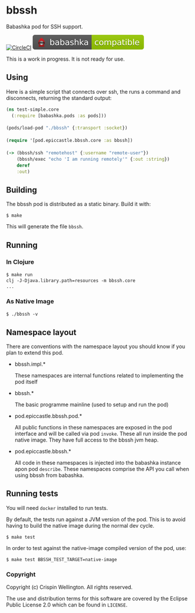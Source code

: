 # bbssh
Babashka pod for SSH support.

[![CircleCI](https://circleci.com/gh/epiccastle/bbssh/tree/main.svg?style=shield)](https://circleci.com/gh/epiccastle/bbssh/tree/main)
[![Babashka](https://raw.githubusercontent.com/babashka/babashka/master/logo/badge.svg)](https://github.com/babashka/babashka)

This is a work in progress. It is not ready for use.

## Using

Here is a simple script that connects over ssh, the runs a command and disconnects, returning the standard output:

```clj
(ns test-simple.core
  (:require [babashka.pods :as pods]))

(pods/load-pod "./bbssh" {:transport :socket})

(require '[pod.epiccastle.bbssh.core :as bbssh])

(-> (bbssh/ssh "remotehost" {:username "remote-user"})
    (bbssh/exec "echo 'I am running remotely'" {:out :string})
    deref
    :out)
```

## Building

The bbssh pod is distributed as a static binary. Build it with:

```
$ make
```

This will generate the file `bbssh`.

## Running

### In Clojure

```
$ make run
clj -J-Djava.library.path=resources -m bbssh.core
...
```

### As Native Image

```
$ ./bbssh -v
```

## Namespace layout

There are conventions with the namespace layout you should know if you plan to extend this pod.

 - bbssh.impl.*

     These namespaces are internal functions related to implementing the pod itself

 - bbssh.*

     The basic programme mainline (used to setup and run the pod)

 - pod.epiccastle.bbssh.pod.*

     All public functions in these namespaces are exposed in the pod interface and will be called via pod `invoke`. These all run inside the pod native image. They have full access to the bbssh jvm heap.

 - pod.epiccastle.bbssh.*

     All code in these namespaces is injected into the babashka instance apon pod `describe`. These namespaces comprise the API you call when using bbssh from babashka.

## Running tests

You will need `docker` installed to run tests.

By default, the tests run against a JVM version of the pod. This is to avoid having to build the native image during the normal dev cycle.

```
$ make test
```

In order to test against the native-image compiled version of the pod, use:

```
$ make test BBSSH_TEST_TARGET=native-image
```

### Copyright

Copyright (c) Crispin Wellington. All rights reserved.

The use and distribution terms for this software are covered by the
Eclipse Public License 2.0 which can be found in `LICENSE`.
